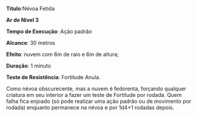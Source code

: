 **Titulo**:Névoa Fetida

**Ar de Nível 3**

**Tempo de Execução**: Ação padrão

**Alcance**: 30 metros

**Efeito**: nuvem com 6m de raio e 6m de altura;

**Duração**: 1 minuto

**Teste de Resistência**: Fortitude Anula.

Como névoa obscurecente, mas a nuvem é fedorenta, forçando qualquer criatura em seu interior a fazer um teste de Fortitude por rodada. Quem falha fica enjoado (só pode realizar uma ação padrão ou de movimento por rodada) enquanto permanece na névoa e por 1d4+1 rodadas depois.
